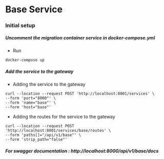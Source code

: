 # Base Service

### Initial setup
##### Uncomment the migration container service in docker-compose.yml

- Run
```
docker-compose up 
```

##### Add the service to the gateway 
- Adding the service to the gateway
```
curl --location --request POST 'http://localhost:8001/services' \
--form 'port="8000"' \
--form 'name="base"' \
--form 'host="base"'
```
- Adding the routes for the service to the gateway
```
curl --location --request POST 'http://localhost:8001/services/base/routes' \
--form 'paths[]="/api/v1/base"' \
--form 'strip_path="false"'
```

##### For swagger documentation : http://localhost:8000/api/v1/base/docs